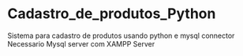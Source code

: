 # Cadastro_de_produtos_Python
Sistema para cadastro de produtos usando python e mysql connector
Necessario Mysql server com XAMPP Server
